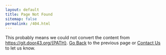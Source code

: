 ```yaml
---
layout: default
title: Page Not Found
sitemap: false
permalink: /404.html
---
```


This probably means we could not convert the content from https://git.door43.org/{PATH}. <a href="javascript: history.go(-1)">Go Back</a> to the previous page or [Contact Us](/en/contact) to let us know.
